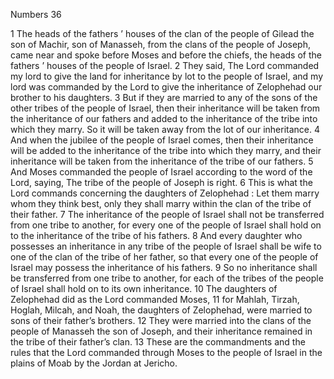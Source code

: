 Numbers 36

1	The heads of the fathers ’ houses of the clan of the people of Gilead the son of Machir, son of Manasseh, from the clans of the people of Joseph, came near and spoke before Moses and before the chiefs, the heads of the fathers ’ houses of the people of Israel.
2	They said, The Lord commanded my lord to give the land for inheritance by lot to the people of Israel, and my lord was commanded by the Lord to give the inheritance of Zelophehad our brother to his daughters.
3	But if they are married to any of the sons of the other tribes of the people of Israel, then their inheritance will be taken from the inheritance of our fathers and added to the inheritance of the tribe into which they marry. So it will be taken away from the lot of our inheritance.
4	And when the jubilee of the people of Israel comes, then their inheritance will be added to the inheritance of the tribe into which they marry, and their inheritance will be taken from the inheritance of the tribe of our fathers.
5	And Moses commanded the people of Israel according to the word of the Lord, saying, The tribe of the people of Joseph is right.
6	This is what the Lord commands concerning the daughters of Zelophehad : Let them marry whom they think best, only they shall marry within the clan of the tribe of their father.
7	The inheritance of the people of Israel shall not be transferred from one tribe to another, for every one of the people of Israel shall hold on to the inheritance of the tribe of his fathers.
8	And every daughter who possesses an inheritance in any tribe of the people of Israel shall be wife to one of the clan of the tribe of her father, so that every one of the people of Israel may possess the inheritance of his fathers.
9	So no inheritance shall be transferred from one tribe to another, for each of the tribes of the people of Israel shall hold on to its own inheritance.
10	The daughters of Zelophehad did as the Lord commanded Moses,
11	for Mahlah, Tirzah, Hoglah, Milcah, and Noah, the daughters of Zelophehad, were married to sons of their father’s brothers.
12	They were married into the clans of the people of Manasseh the son of Joseph, and their inheritance remained in the tribe of their father’s clan.
13	These are the commandments and the rules that the Lord commanded through Moses to the people of Israel in the plains of Moab by the Jordan at Jericho.

